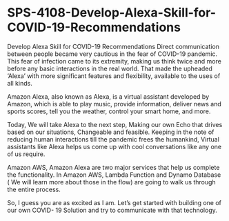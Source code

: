 # SPS-4108-Develop-Alexa-Skill-for-COVID-19-Recommendations
Develop Alexa Skill for COVID-19 Recommendations
Direct communication between people became very cautious in the fear of COVID-19 pandemic. This fear of infection came to its extremity, making us think twice and more before any basic interactions in the real world. That made the upheaded ‘Alexa’ with more significant features and flexibility, available to the uses of all kinds. 

Amazon Alexa, also known as Alexa, is a virtual assistant developed by Amazon, which is able to play music, provide information, deliver news and sports scores, tell you the weather, control your smart home, and more.

Today, We will take Alexa to the next step, Making our own Echo that drives based on our situations, Changeable and feasible. Keeping in the note of reducing human interactions till the pandemic frees the humankind, Virtual assistants like Alexa helps us come up with cool conversations like any one of us require.

Amazon AWS, Amazon Alexa are two major services that help us complete the functionality. In Amazon AWS, Lambda Function and Dynamo Database ( We will learn more about those in the flow) are going to walk us through the entire process. 

So, I guess you are as excited as I am. Let’s get started with building one of our own COVID- 19 Solution and try to communicate with that technology.
